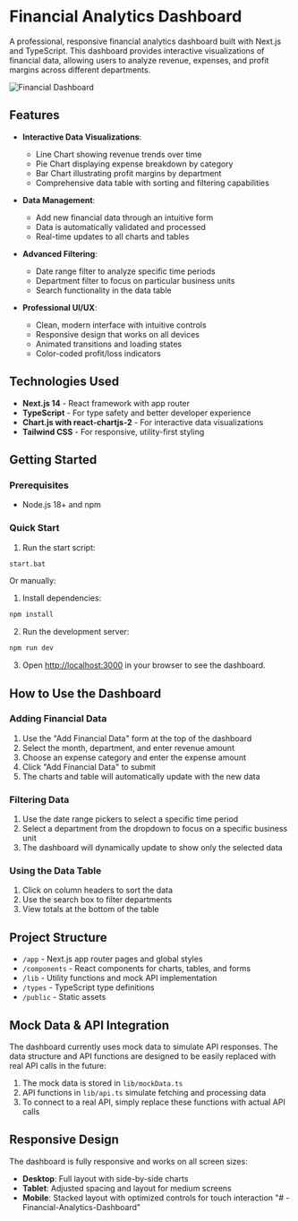 # Financial Analytics Dashboard

A professional, responsive financial analytics dashboard built with Next.js and TypeScript. This dashboard provides interactive visualizations of financial data, allowing users to analyze revenue, expenses, and profit margins across different departments.

![Financial Dashboard](https://via.placeholder.com/1200x600/0070f3/ffffff?text=Financial+Dashboard)

## Features

- **Interactive Data Visualizations**:
  - Line Chart showing revenue trends over time
  - Pie Chart displaying expense breakdown by category
  - Bar Chart illustrating profit margins by department
  - Comprehensive data table with sorting and filtering capabilities

- **Data Management**:
  - Add new financial data through an intuitive form
  - Data is automatically validated and processed
  - Real-time updates to all charts and tables

- **Advanced Filtering**:
  - Date range filter to analyze specific time periods
  - Department filter to focus on particular business units
  - Search functionality in the data table

- **Professional UI/UX**:
  - Clean, modern interface with intuitive controls
  - Responsive design that works on all devices
  - Animated transitions and loading states
  - Color-coded profit/loss indicators

## Technologies Used

- **Next.js 14** - React framework with app router
- **TypeScript** - For type safety and better developer experience
- **Chart.js with react-chartjs-2** - For interactive data visualizations
- **Tailwind CSS** - For responsive, utility-first styling

## Getting Started

### Prerequisites

- Node.js 18+ and npm

### Quick Start

1. Run the start script:

```bash
start.bat
```

Or manually:

1. Install dependencies:

```bash
npm install
```

2. Run the development server:

```bash
npm run dev
```

3. Open [http://localhost:3000](http://localhost:3000) in your browser to see the dashboard.

## How to Use the Dashboard

### Adding Financial Data

1. Use the "Add Financial Data" form at the top of the dashboard
2. Select the month, department, and enter revenue amount
3. Choose an expense category and enter the expense amount
4. Click "Add Financial Data" to submit
5. The charts and table will automatically update with the new data

### Filtering Data

1. Use the date range pickers to select a specific time period
2. Select a department from the dropdown to focus on a specific business unit
3. The dashboard will dynamically update to show only the selected data

### Using the Data Table

1. Click on column headers to sort the data
2. Use the search box to filter departments
3. View totals at the bottom of the table

## Project Structure

- `/app` - Next.js app router pages and global styles
- `/components` - React components for charts, tables, and forms
- `/lib` - Utility functions and mock API implementation
- `/types` - TypeScript type definitions
- `/public` - Static assets

## Mock Data & API Integration

The dashboard currently uses mock data to simulate API responses. The data structure and API functions are designed to be easily replaced with real API calls in the future:

1. The mock data is stored in `lib/mockData.ts`
2. API functions in `lib/api.ts` simulate fetching and processing data
3. To connect to a real API, simply replace these functions with actual API calls

## Responsive Design

The dashboard is fully responsive and works on all screen sizes:

- **Desktop**: Full layout with side-by-side charts
- **Tablet**: Adjusted spacing and layout for medium screens
- **Mobile**: Stacked layout with optimized controls for touch interaction
"# -Financial-Analytics-Dashboard" 
